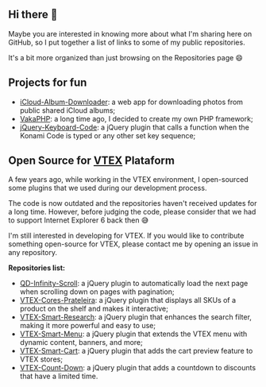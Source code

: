 ## Hi there 👋

Maybe you are interested in knowing more about what I'm sharing here on GitHub, so I put together a list of links to some of my public repositories.

It's a bit more organized than just browsing on the Repositories page 😄

## Projects for fun

- [iCloud-Album-Downloader](/cvscarlos/iCloud-Album-Downloader): a web app for downloading photos from public shared iCloud albums;
- [VakaPHP](https://github.com/cvscarlos/VaKaPHP): a long time ago, I decided to create my own PHP framework;
- [jQuery-Keyboard-Code](https://github.com/cvscarlos/jQuery-Keyboard-Code): a jQuery plugin that calls a function when the Konami Code is typed or any other set key sequence;

## Open Source for [VTEX](https://vtex.com/) Plataform

A few years ago, while working in the VTEX environment, I open-sourced some plugins that we used during our development process.

The code is now outdated and the repositories haven't received updates for a long time. However, before judging the code, please consider that we had to support Internet Explorer 6 back then 😅

I'm still interested in developing for VTEX. If you would like to contribute something open-source for VTEX, please contact me by opening an issue in any repository.

**Repositories list:**
- [QD-Infinity-Scroll](/cvscarlos/QD-Infinity-Scroll): a jQuery plugin to automatically load the next page when scrolling down on pages with pagination;
- [VTEX-Cores-Prateleira](/cvscarlos/VTEX-Cores-Prateleira): a jQuery plugin that displays all SKUs of a product on the shelf and makes it interactive;
- [VTEX-Smart-Research](/cvscarlos/VTEX-Smart-Research): a jQuery plugin that enhances the search filter, making it more powerful and easy to use;
- [VTEX-Smart-Menu](/cvscarlos/VTEX-Smart-Menu): a jQuery plugin that extends the VTEX menu with dynamic content, banners, and more;
- [VTEX-Smart-Cart](/cvscarlos/VTEX-Smart-Cart): a jQuery plugin that adds the cart preview feature to VTEX stores;
- [VTEX-Count-Down](/cvscarlos/VTEX-Count-Down): a jQuery plugin that adds a countdown to discounts that have a limited time.


<!--
**cvscarlos/cvscarlos** is a ✨ _special_ ✨ repository because its `README.md` (this file) appears on your GitHub profile.

Here are some ideas to get you started:

- 🔭 I’m currently working on ...
- 🌱 I’m currently learning ...
- 👯 I’m looking to collaborate on ...
- 🤔 I’m looking for help with ...
- 💬 Ask me about ...
- 📫 How to reach me: ...
- 😄 Pronouns: ...
- ⚡ Fun fact: ...
-->
